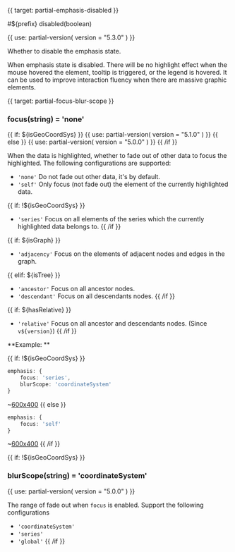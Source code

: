 
{{ target: partial-emphasis-disabled }}

#${prefix} disabled(boolean)

<ExampleUIControlBoolean default="false" />

{{ use: partial-version(
    version = "5.3.0"
) }}

Whether to disable the emphasis state.

When emphasis state is disabled. There will be no highlight effect when the mouse hovered the element, tooltip is triggered, or the legend is hovered. It can be used to improve interaction fluency when there are massive graphic elements.



{{ target: partial-focus-blur-scope }}

### focus(string) = 'none'

{{ if: ${isGeoCoordSys} }}
{{ use: partial-version(
    version = "5.1.0"
) }}
{{ else }}
{{ use: partial-version(
    version = "5.0.0"
) }}
{{ /if }}

When the data is highlighted, whether to fade out of other data to focus the highlighted. The following configurations are supported:

+ `'none'` Do not fade out other data, it's by default.
+ `'self'` Only focus (not fade out) the element of the currently highlighted data.

{{ if: !${isGeoCoordSys} }}
+ `'series'` Focus on all elements of the series which the currently highlighted data belongs to.
{{ /if }}

{{ if: ${isGraph} }}
+ `'adjacency'` Focus on the elements of adjacent nodes and edges in the graph.

{{ elif: ${isTree} }}
+ `'ancestor'` Focus on all ancestor nodes.
+ `'descendant'` Focus on all descendants nodes.
{{ /if }}

{{ if: ${hasRelative} }}
+ `'relative'` Focus on all ancestor and descendants nodes. (Since `v${version}`)
{{ /if }}

**Example: **

{{ if: !${isGeoCoordSys} }}
```ts
emphasis: {
    focus: 'series',
    blurScope: 'coordinateSystem'
}
```

~[600x400](${galleryViewPath}bar-y-category-stack&reset=1&edit=1)
{{ else }}
```ts
emphasis: {
    focus: 'self'
}
```

~[600x400](${galleryViewPath}geo-organ&reset=1&edit=1)
{{ /if }}

{{ if: !${isGeoCoordSys} }}
### blurScope(string) = 'coordinateSystem'

{{ use: partial-version(
    version = "5.0.0"
) }}

The range of fade out when `focus` is enabled. Support the following configurations

+ `'coordinateSystem'`
+ `'series'`
+ `'global'`
{{ /if }}

